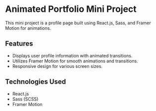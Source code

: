 # Animated Portfolio Mini Project

This mini project is a profile page built using React.js, Sass, and Framer Motion for animations.

## Features

- Displays user profile information with animated transitions.
- Utilizes Framer Motion for smooth animations and transitions.
- Responsive design for various screen sizes.

## Technologies Used

- React.js
- Sass (SCSS)
- Framer Motion